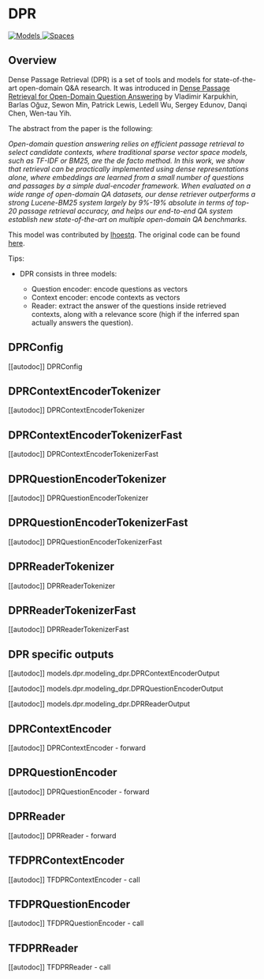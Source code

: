 <!--Copyright 2020 The HuggingFace Team. All rights reserved.

Licensed under the Apache License, Version 2.0 (the "License"); you may not use this file except in compliance with
the License. You may obtain a copy of the License at

http://www.apache.org/licenses/LICENSE-2.0

Unless required by applicable law or agreed to in writing, software distributed under the License is distributed on
an "AS IS" BASIS, WITHOUT WARRANTIES OR CONDITIONS OF ANY KIND, either express or implied. See the License for the
specific language governing permissions and limitations under the License.

⚠️ Note that this file is in Markdown but contain specific syntax for our doc-builder (similar to MDX) that may not be
rendered properly in your Markdown viewer.

-->

# DPR

<div class="flex flex-wrap space-x-1">
<a href="https://huggingface.co/models?filter=dpr">
<img alt="Models" src="https://img.shields.io/badge/All_model_pages-dpr-blueviolet">
</a>
<a href="https://huggingface.co/spaces/docs-demos/dpr-question_encoder-bert-base-multilingual">
<img alt="Spaces" src="https://img.shields.io/badge/%F0%9F%A4%97%20Hugging%20Face-Spaces-blue">
</a>
</div>

## Overview

Dense Passage Retrieval (DPR) is a set of tools and models for state-of-the-art open-domain Q&A research. It was
introduced in [Dense Passage Retrieval for Open-Domain Question Answering](https://arxiv.org/abs/2004.04906) by
Vladimir Karpukhin, Barlas Oğuz, Sewon Min, Patrick Lewis, Ledell Wu, Sergey Edunov, Danqi Chen, Wen-tau Yih.

The abstract from the paper is the following:

*Open-domain question answering relies on efficient passage retrieval to select candidate contexts, where traditional
sparse vector space models, such as TF-IDF or BM25, are the de facto method. In this work, we show that retrieval can
be practically implemented using dense representations alone, where embeddings are learned from a small number of
questions and passages by a simple dual-encoder framework. When evaluated on a wide range of open-domain QA datasets,
our dense retriever outperforms a strong Lucene-BM25 system largely by 9%-19% absolute in terms of top-20 passage
retrieval accuracy, and helps our end-to-end QA system establish new state-of-the-art on multiple open-domain QA
benchmarks.*

This model was contributed by [lhoestq](https://huggingface.co/lhoestq). The original code can be found [here](https://github.com/facebookresearch/DPR).

Tips:
- DPR consists in three models:

    * Question encoder: encode questions as vectors
    * Context encoder: encode contexts as vectors
    * Reader: extract the answer of the questions inside retrieved contexts, along with a relevance score (high if the inferred span actually answers the question).

## DPRConfig

[[autodoc]] DPRConfig

## DPRContextEncoderTokenizer

[[autodoc]] DPRContextEncoderTokenizer

## DPRContextEncoderTokenizerFast

[[autodoc]] DPRContextEncoderTokenizerFast

## DPRQuestionEncoderTokenizer

[[autodoc]] DPRQuestionEncoderTokenizer

## DPRQuestionEncoderTokenizerFast

[[autodoc]] DPRQuestionEncoderTokenizerFast

## DPRReaderTokenizer

[[autodoc]] DPRReaderTokenizer

## DPRReaderTokenizerFast

[[autodoc]] DPRReaderTokenizerFast

## DPR specific outputs

[[autodoc]] models.dpr.modeling_dpr.DPRContextEncoderOutput

[[autodoc]] models.dpr.modeling_dpr.DPRQuestionEncoderOutput

[[autodoc]] models.dpr.modeling_dpr.DPRReaderOutput

## DPRContextEncoder

[[autodoc]] DPRContextEncoder
    - forward

## DPRQuestionEncoder

[[autodoc]] DPRQuestionEncoder
    - forward

## DPRReader

[[autodoc]] DPRReader
    - forward

## TFDPRContextEncoder

[[autodoc]] TFDPRContextEncoder
    - call

## TFDPRQuestionEncoder

[[autodoc]] TFDPRQuestionEncoder
    - call

## TFDPRReader

[[autodoc]] TFDPRReader
    - call
